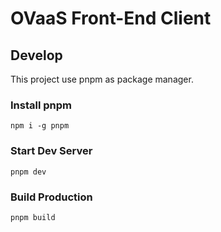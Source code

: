 # OVaaS Front-End Client

## Develop

This project use pnpm as package manager.

### Install pnpm
```
npm i -g pnpm
```

### Start Dev Server
```
pnpm dev
```

### Build Production
```
pnpm build
```